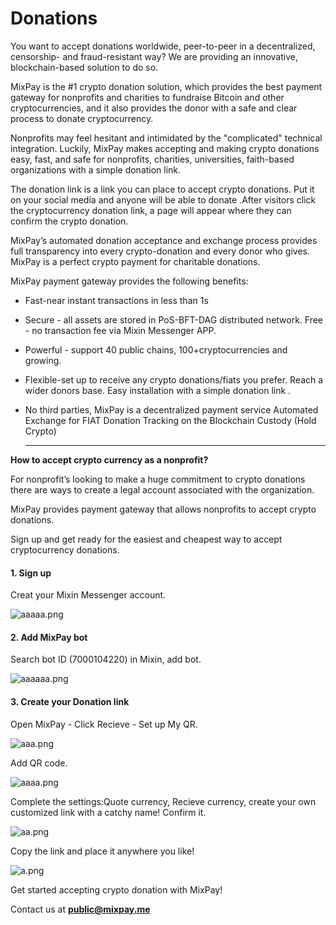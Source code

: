 # Donations

You want to accept donations worldwide, peer-to-peer in a decentralized, censorship- and fraud-resistant way? We are providing an innovative, blockchain-based solution to do so.&#x20;

MixPay is the #1 crypto donation solution, which provides the best payment gateway for nonprofits and charities to fundraise Bitcoin and other cryptocurrencies, and it also provides the donor with a safe and clear process to donate cryptocurrency.&#x20;

Nonprofits may feel hesitant and intimidated by the "complicated" technical integration. Luckily, MixPay makes accepting and making crypto donations easy, fast, and safe for nonprofits, charities, universities, faith-based organizations with a simple donation link.&#x20;

The donation link is a link you can place to accept crypto donations. Put it on your social media and anyone will be able to donate .After visitors click the cryptocurrency donation link, a page will appear where they can confirm the crypto donation.

MixPay’s automated donation acceptance and exchange process provides full transparency into every crypto-donation and every donor who gives. MixPay is a perfect crypto payment for charitable donations.

MixPay payment gateway provides the following benefits:

* Fast-near instant transactions in less than 1s
* Secure - all assets are stored in PoS-BFT-DAG distributed network. Free - no transaction fee via Mixin Messenger APP.
* Powerful - support 40 public chains, 100+cryptocurrencies and growing.
* Flexible-set up to receive any crypto donations/fiats you prefer. Reach a wider donors base. Easy installation with a simple donation link .
*   No third parties, MixPay is a decentralized payment service Automated Exchange for FIAT Donation Tracking on the Blockchain Custody (Hold Crypto)

    ****

**How to accept crypto currency as a nonprofit?**

For nonprofit’s looking to make a huge commitment to crypto donations there are ways to create a legal account associated with the organization.

MixPay provides payment gateway that allows nonprofits to accept crypto donations.&#x20;

Sign up and get ready for the easiest and cheapest way to accept cryptocurrency donations.

#### 1. Sign up

Creat your Mixin Messenger account.

![aaaaa.png](https://s2.loli.net/2022/02/10/odX85zb4s7QOugc.png)

#### 2. Add MixPay bot

Search bot ID (7000104220) in Mixin, add bot.

![aaaaaa.png](https://s2.loli.net/2022/02/10/BPzMFi7cHJORjdT.png)

#### 3. Create your Donation link

Open MixPay - Click Recieve - Set up My QR.

![aaa.png](https://s2.loli.net/2022/02/10/5k2C34UGvxB7Y1o.png)

Add QR code.

![aaaa.png](https://s2.loli.net/2022/02/10/4y2DLnr3KCViTp6.png)

Complete the settings:Quote currency, Recieve currency, create your own customized link with a catchy name! Confirm it.

![aa.png](https://s2.loli.net/2022/02/10/bEg9do68tXGzWTC.png)

Copy the link and place it anywhere you like!



![a.png](https://s2.loli.net/2022/02/10/pA2k6BdDg5STFRq.png)

Get started accepting crypto donation with MixPay!

Contact us at **public@mixpay.me**
